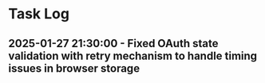 # Task Log

## 2025-01-27 21:30:00 - Fixed OAuth state validation with retry mechanism to handle timing issues in browser storage